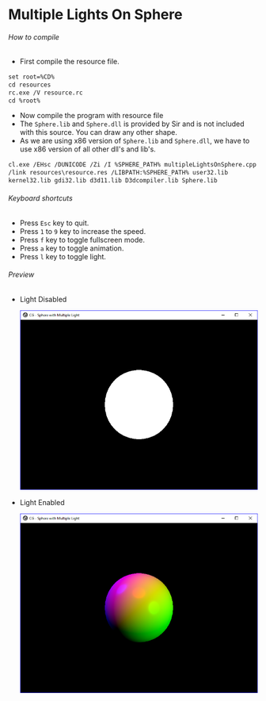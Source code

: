 # Multiple Lights On Sphere

###### How to compile

-   First compile the resource file.

```
set root=%CD%
cd resources
rc.exe /V resource.rc
cd %root%
```

-   Now compile the program with resource file
-   The `Sphere.lib` and `Sphere.dll` is provided by Sir and is not included with this source. You can draw any other shape.
-   As we are using x86 version of `Sphere.lib` and `Sphere.dll`, we have to use x86 version of all other dll's and lib's.

```
cl.exe /EHsc /DUNICODE /Zi /I %SPHERE_PATH% multipleLightsOnSphere.cpp /link resources\resource.res /LIBPATH:%SPHERE_PATH% user32.lib kernel32.lib gdi32.lib d3d11.lib D3dcompiler.lib Sphere.lib
```

###### Keyboard shortcuts

-   Press `Esc` key to quit.
-   Press `1` to `9` key to increase the speed.
-   Press `f` key to toggle fullscreen mode.
-   Press `a` key to toggle animation.
-   Press `l` key to toggle light.

###### Preview

-   Light Disabled

    ![lightsDisabled][lights-disabled-image]

-   Light Enabled

    ![lightsEnabled][lights-enabled-image]

[//]: # "Image declaration"
[lights-disabled-image]: ./preview/lightsDisabled.png "Lights Disabled"
[lights-enabled-image]: ./preview/lightsEnabled.png "Lights Enabled"
